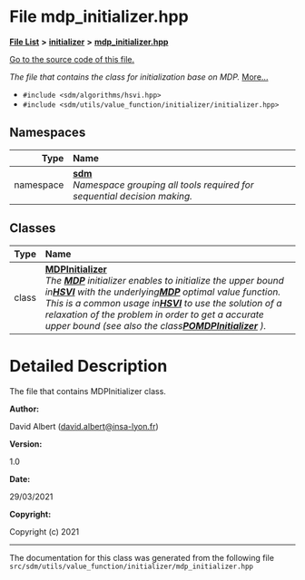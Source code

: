 
# File mdp\_initializer.hpp

<link rel="stylesheet" href="https://cdnjs.cloudflare.com/ajax/libs/KaTeX/0.5.1/katex.min.css">
<link rel="stylesheet" href="https://cdn.jsdelivr.net/github-markdown-css/2.2.1/github-markdown.css"/>



[**File List**](files.md) **>** [**initializer**](dir_8f297180fb36cffec7cf6cc452bb4d2e.md) **>** [**mdp\_initializer.hpp**](mdp__initializer_8hpp.md)

[Go to the source code of this file.](mdp__initializer_8hpp_source.md)

_The file that contains the class for initialization base on MDP._ [More...](#detailed-description)

* `#include <sdm/algorithms/hsvi.hpp>`
* `#include <sdm/utils/value_function/initializer/initializer.hpp>`









## Namespaces

| Type | Name |
| ---: | :--- |
| namespace | [**sdm**](namespacesdm.md) <br>_Namespace grouping all tools required for sequential decision making._  |

## Classes

| Type | Name |
| ---: | :--- |
| class | [**MDPInitializer**](classsdm_1_1MDPInitializer.md) <br>_The_ [_**MDP**_](classsdm_1_1MDP.md) _initializer enables to initialize the upper bound in_[_**HSVI**_](classsdm_1_1HSVI.md) _with the underlying_[_**MDP**_](classsdm_1_1MDP.md) _optimal value function. This is a common usage in_[_**HSVI**_](classsdm_1_1HSVI.md) _to use the solution of a relaxation of the problem in order to get a accurate upper bound (see also the class_[_**POMDPInitializer**_](classsdm_1_1POMDPInitializer.md) _)._ |













# Detailed Description


The file that contains MDPInitializer class.



**Author:**

David Albert ([david.albert@insa-lyon.fr](mailto:david.albert@insa-lyon.fr)) 




**Version:**

1.0 




**Date:**

29/03/2021




**Copyright:**

Copyright (c) 2021 




    

------------------------------
The documentation for this class was generated from the following file `src/sdm/utils/value_function/initializer/mdp_initializer.hpp`